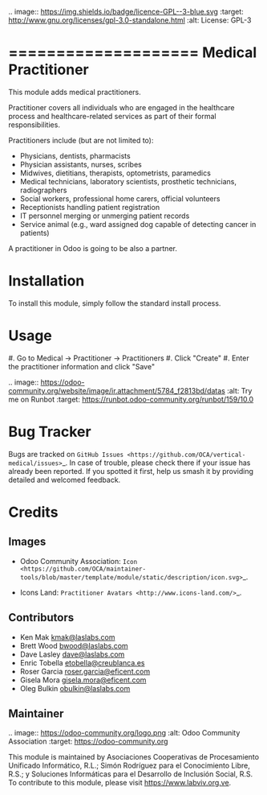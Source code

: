 .. image:: https://img.shields.io/badge/licence-GPL--3-blue.svg
   :target: http://www.gnu.org/licenses/gpl-3.0-standalone.html
   :alt: License: GPL-3

====================
Medical Practitioner
====================

This module adds medical practitioners.

Practitioner covers all individuals who are engaged in the healthcare process and healthcare-related services as part of their formal responsibilities.

Practitioners include (but are not limited to):

* Physicians, dentists, pharmacists
* Physician assistants, nurses, scribes
* Midwives, dietitians, therapists, optometrists, paramedics
* Medical technicians, laboratory scientists, prosthetic technicians,
  radiographers
* Social workers, professional home carers, official volunteers
* Receptionists handling patient registration
* IT personnel merging or unmerging patient records
* Service animal (e.g., ward assigned dog capable of detecting cancer in
  patients)

A practitioner in Odoo is going to be also a partner.

Installation
============

To install this module, simply follow the standard install process.

Usage
=====

#. Go to Medical -> Practitioner -> Practitioners
#. Click "Create"
#. Enter the practitioner information and click "Save"

.. image:: https://odoo-community.org/website/image/ir.attachment/5784_f2813bd/datas
   :alt: Try me on Runbot
   :target: https://runbot.odoo-community.org/runbot/159/10.0


Bug Tracker
===========

Bugs are tracked on `GitHub Issues <https://github.com/OCA/vertical-medical/issues>`_. In case of trouble, please check there if your issue has already been reported. If you spotted it first, help us smash it by providing detailed and welcomed feedback.


Credits
=======


Images
------

* Odoo Community Association:
  `Icon <https://github.com/OCA/maintainer-tools/blob/master/template/module/static/description/icon.svg>`_.

* Icons Land: `Practitioner Avatars <http://www.icons-land.com/>`_.


Contributors
------------

* Ken Mak <kmak@laslabs.com>
* Brett Wood <bwood@laslabs.com>
* Dave Lasley <dave@laslabs.com>
* Enric Tobella <etobella@creublanca.es>
* Roser Garcia <roser.garcia@eficent.com>
* Gisela Mora <gisela.mora@eficent.com>
* Oleg Bulkin <obulkin@laslabs.com>


Maintainer
----------

.. image:: https://odoo-community.org/logo.png
   :alt: Odoo Community Association
   :target: https://odoo-community.org

This module is maintained by Asociaciones Cooperativas de Procesamiento Unificado Informático, R.L.; Simón Rodríguez para el Conocimiento Libre, R.S.; y Soluciones Informáticas para el Desarrollo de Inclusión Social, R.S. To contribute to this module, please visit https://www.labviv.org.ve.
